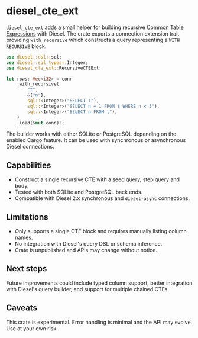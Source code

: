 # diesel_cte_ext

`diesel_cte_ext` adds a small helper for building recursive
[Common Table Expressions](https://www.postgresql.org/docs/current/queries-with.html#QUERIES-WITH-RECURSIVE)
with Diesel. The crate exports a connection extension trait providing
`with_recursive` which constructs a query representing a `WITH RECURSIVE`
block.

```rust
use diesel::dsl::sql;
use diesel::sql_types::Integer;
use diesel_cte_ext::RecursiveCTEExt;

let rows: Vec<i32> = conn
    .with_recursive(
        "t",
        &["n"],
        sql::<Integer>("SELECT 1"),
        sql::<Integer>("SELECT n + 1 FROM t WHERE n < 5"),
        sql::<Integer>("SELECT n FROM t"),
    )
    .load(&mut conn)?;
```

The builder works with either SQLite or PostgreSQL depending on the enabled
Cargo feature. It can be used with synchronous or asynchronous Diesel
connections.

## Capabilities

- Construct a single recursive CTE with a seed query, step query and body.
- Tested with both SQLite and PostgreSQL back ends.
- Compatible with Diesel 2.x synchronous and `diesel-async` connections.

## Limitations

- Only supports a single CTE block and requires manually listing column names.
- No integration with Diesel's query DSL or schema inference.
- Crate is unpublished and APIs may change without notice.

## Next steps

Future improvements could include typed column support, better integration with
Diesel's query builder, and support for multiple chained CTEs.

## Caveats

This crate is experimental. Error handling is minimal and the API may evolve.
Use at your own risk.
